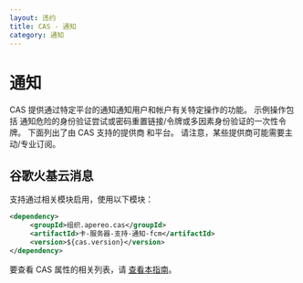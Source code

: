 ```yaml
---
layout: 违约
title: CAS - 通知
category: 通知
---
```


# 通知

CAS 提供通过特定平台的通知通知用户和帐户有关特定操作的功能。 示例操作包括 通知危险的身份验证尝试或密码重置链接/令牌或多因素身份验证的一次性令牌。 下面列出了由 CAS 支持的提供商 和平台。 请注意，某些提供商可能需要主动/专业订阅。

## 谷歌火基云消息

支持通过相关模块启用，使用以下模块：

```xml
<dependency>
     <groupId>组织.apereo.cas</groupId>
     <artifactId>卡-服务器-支持-通知-fcm</artifactId>
     <version>${cas.version}</version>
</dependency>
```

要查看 CAS 属性的相关列表，请 [查看本指南](../configuration/Configuration-Properties.html#google-cloud-firebase-messaging)。
